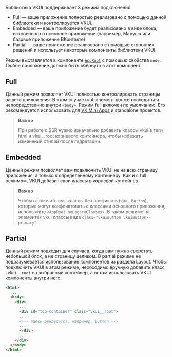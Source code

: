 Библиотека VKUI поддерживает 3 режима подключения:

- Full — ваше приложение полностью реализовано с помощью данной библиотеки и контролируется VKUI.
- Embedded — ваше приложение будет реализовано в виде блока, встроенного в основное приложение (например, Марусю или базовое приложение ВКонтакте).
- Partial — ваше приложение реализовано с помощью сторонних решений и использует некоторые компоненты библиотеки VKUI.

Режим выставляется в компоненте [`AppRoot`](#/AppRoot) с помощью свойства `mode`. Любое приложение должно быть обёрнуто в этот компонент.


## Full

Данный режим позволяет VKUI полностью контролировать страницы вашего приложения. 
В этом случае root-элемент должен находиться непосредственно внутри `<body>`.
Режим full включен по умолчанию. Его рекомендуется использовать для [VK Mini Apps](https://vk.com/miniapps) и standalone проектов.

> **Важно**
>
> При работе с SSR нужно изначально добавить классы vkui в теги html и vkui__root корневого контейнера, чтобы избежать изменений стилей после гидратации.

## Embedded

Данный режим позволяет вам подключить VKUI не на всю страницу приложения, а только к определенному контейнеру. 
Как и с full режимом, VKUI добавит свои классы в корневой контейнер. 

> **Важно**
>
> Чтобы отключить css-классы без префиксов (как `.Button`), которые могут конфликтовать с классами основного приложения, используйте 
> `<AppRoot noLegacyClasses>`. В таком режиме на элементах vkui классы вида `class="vkuiButton vkuiButton--primary"`.


## Partial

Данный режим подходит для случаев, когда вам нужно сверстать небольшой блок, а не страницу целиком. В partial режиме не 
подразумевается использование компонентов из раздела Layout. Чтобы подключить VKUI в этом режиме, необходимо вручную 
добавить класс `.vkui__root` на выбранный контейнер, а потом использовать VKUI компоненты внутри него.

```html
<html>
  ...
  <body>
    <div>
      ...
      <div id="top-container" class="vkui__root">
      ...
      <!-- здесь рендерится, например, Button -->
      ...
      </div>
      ...
    </div>
  </body>
</html>
```
